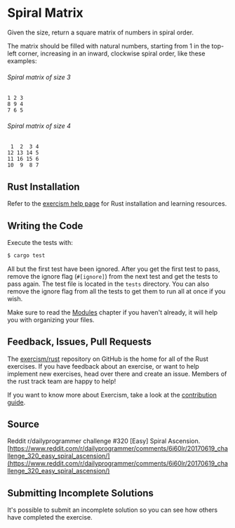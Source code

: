 # Spiral Matrix

Given the size, return a square matrix of numbers in spiral order.

The matrix should be filled with natural numbers, starting from 1
in the top-left corner, increasing in an inward, clockwise spiral order,
like these examples:

###### Spiral matrix of size 3

```text
1 2 3
8 9 4
7 6 5
```

###### Spiral matrix of size 4

```text
 1  2  3 4
12 13 14 5
11 16 15 6
10  9  8 7
```

## Rust Installation

Refer to the [exercism help page][help-page] for Rust installation and learning
resources.

## Writing the Code

Execute the tests with:

```bash
$ cargo test
```

All but the first test have been ignored.  After you get the first test to
pass, remove the ignore flag (`#[ignore]`) from the next test and get the tests
to pass again.  The test file is located in the `tests` directory.   You can
also remove the ignore flag from all the tests to get them to run all at once
if you wish.

Make sure to read the [Modules](https://doc.rust-lang.org/book/second-edition/ch07-00-modules.html) chapter if you
haven't already, it will help you with organizing your files.

## Feedback, Issues, Pull Requests

The [exercism/rust](https://github.com/exercism/rust) repository on GitHub is the home for all of the Rust exercises. If you have feedback about an exercise, or want to help implement new exercises, head over there and create an issue. Members of the rust track team are happy to help!

If you want to know more about Exercism, take a look at the [contribution guide](https://github.com/exercism/docs/blob/master/contributing-to-language-tracks/README.md).

[help-page]: http://exercism.io/languages/rust
[modules]: https://doc.rust-lang.org/book/second-edition/ch07-00-modules.html
[cargo]: https://doc.rust-lang.org/book/second-edition/ch14-00-more-about-cargo.html

## Source

Reddit r/dailyprogrammer challenge #320 [Easy] Spiral Ascension. [https://www.reddit.com/r/dailyprogrammer/comments/6i60lr/20170619_challenge_320_easy_spiral_ascension/](https://www.reddit.com/r/dailyprogrammer/comments/6i60lr/20170619_challenge_320_easy_spiral_ascension/)

## Submitting Incomplete Solutions
It's possible to submit an incomplete solution so you can see how others have completed the exercise.
